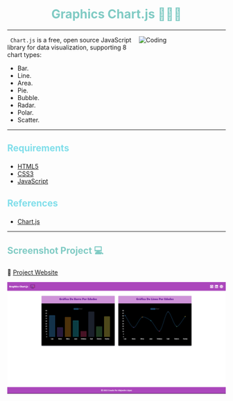 # <h1 align="center" style="color: #80cbc4;"> Graphics Chart.js 👨🏻‍💻 </h1> <hr>  

<img align="right" alt="Coding" width="200" height="200" src="https://aprendamoselmagicomundodelaestadistica.files.wordpress.com/2018/02/barras-estadisticas-81612.gif?w=349&h=273">

` Chart.js`  is a free, open source JavaScript library for data visualization, supporting 8 chart types: 
- Bar.
- Line.
- Area. 
- Pie. 
- Bubble.
- Radar. 
- Polar.
- Scatter.
<hr>  

## <p align="left" style="color: #80deea;"> Requirements </p>

- [HTML5](https://developer.mozilla.org/es/docs/Web/HTML) 
- [CSS3](https://developer.mozilla.org/es/docs/Web/CSS)
- [JavaScript](https://developer.mozilla.org/es/docs/Web/JavaScript)


## <p align="left" style="color: #80deea;"> References </p>

- [Chart.js](https://www.chartjs.org/)


<hr>  

## <p align="left" style="color: #80cbc4;"> Screenshot Project 💻 </p>

🔶 [Project Website](https://alejandro-lopez.futuretecware.com/Chart-js/index.html)

![Screenshot](assets/img/Screenshot.png)